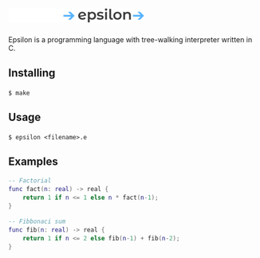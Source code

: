 # ![Epsilon logo](./assets/logo.png#gh-dark-mode-only) ![Epsilon logo](./assets/logo-light.png#gh-light-mode-only)
Epsilon is a programming language with tree-walking interpreter written in C.

## Installing
`$ make`

## Usage
`$ epsilon <filename>.e`

## Examples
```lua
-- Factorial
func fact(n: real) -> real {
    return 1 if n <= 1 else n * fact(n-1);
}
```
```lua
-- Fibbonaci sum
func fib(n: real) -> real {
    return 1 if n <= 2 else fib(n-1) + fib(n-2);
}
```